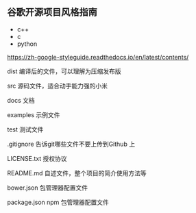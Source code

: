 ## 谷歌开源项目风格指南

- c++
- c
- python

 https://zh-google-styleguide.readthedocs.io/en/latest/contents/ 

dist 编译后的文件，可以理解为压缩发布版

src 源码文件，适合动手能力强的小米

docs 文档

examples 	示例文件

test 	测试文件

.gitignore 	告诉git哪些文件不要上传到Github 上

LICENSE.txt 	授权协议

README.md 自述文件，整个项目的简介使用方法等

bower.json	包管理器配置文件

package.json npm	包管理器配置文件



